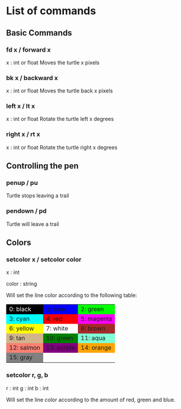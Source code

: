 # List of commands

## Basic Commands
### fd x / forward x
x : int or float
Moves the turtle x pixels

### bk x / backward x
x : int or float
Moves the turtle back x pixels

### left x / lt x
x : int or float
Rotate the turtle left x degrees

### right x / rt x
x : int or float
Rotate the turtle right x degrees

## Controlling the pen
### penup / pu
Turtle stops leaving a trail

### pendown / pd
Turtle will leave a trail

## Colors
### setcolor x / setcolor color
x : int

color : string

Will set the line color according to the following table:

<table id='colortable'>
    <tr>
        <td style='background-color: black; color: white;'>0: black </td>
        <td style='background-color: blue;'>1: blue </td>
        <td style='background-color: lime;'>2: green </td>
    <tr>    
        <td style='background-color: cyan;'>3: cyan </td> 
        <td style='background-color: red;'>4: red </td>
        <td style='background-color: magenta;'>5: magenta </td>
    <tr>
        <td style='background-color: yellow;'>6: yellow </td>
        <td style='background-color: white;'>7: white </td>
        <td style='background-color: brown;'>8: brown </td>
    <tr>
        <td style='background-color: tan;'>9: tan </td>
        <td style='background-color: green;'>10: green </td>
        <td style='background-color: aquamarine;'>11: aqua </td>
    <tr>
        <td style='background-color: salmon;'>12: salmon </td>
        <td style='background-color: purple;'>13: purple </td>
        <td style='background-color: orange;'>14: orange </td>
    <tr> 
        <td style='background-color: gray;'>15: gray </td>
</table>

### setcolor r, g, b
r : int
g : int
b : int

Will set the line color according to the amount of red, green and blue.